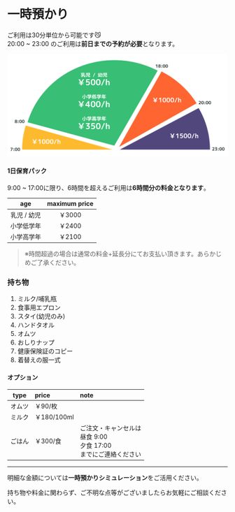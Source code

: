 # 一時預かり

ご利用は30分単位から可能です😼  
20:00 ~ 23:00 のご利用は**前日までの予約が必要**となります。

[![as?fetch=hast](../svg/temp.fee.svg)](../svg/temp.fee.svg)

#### 1日保育パック

9:00 ~ 17:00に限り、6時間を超えるご利用は**6時間分の料金となります**。

|age|maximum price|
|:-:|:-:|
|乳児 / 幼児|￥3000|
|小学低学年|￥2400|
|小学高学年|￥2100|

> ※時間超過の場合は通常の料金+延長分にてお支払い頂きます。あらかじめご了承ください。

### 持ち物

1. ミルク/哺乳瓶
1. 食事用エプロン
1. スタイ(幼児のみ)
1. ハンドタオル
1. オムツ
1. おしりナップ
1. 健康保険証のコピー
1. 着替えの服一式

#### オプション

|type|price|note|
|:--:|:--|:--|
|オムツ|￥90/枚||
|ミルク|￥180/100ml||
|ごはん|￥300/食|ご注文・キャンセルは<br>昼食 9:00<br>夕食 17:00<br>までにご連絡ください|

***

明細な金額については**一時預かりシミュレーション**をご活用ください。

持ち物や料金に関わらず、ご不明な点等がございましたらお気軽にご相談ください。
